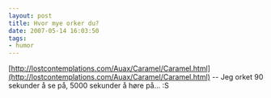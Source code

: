 ```yaml
---
layout: post
title: Hvor mye orker du?
date: 2007-05-14 16:03:50
tags: 
- humor
---
```

[http://lostcontemplations.com/Auax/Caramel/Caramel.html](http://lostcontemplations.com/Auax/Caramel/Caramel.html) -- Jeg orket 90 sekunder å se på, 5000 sekunder å høre på... :S
